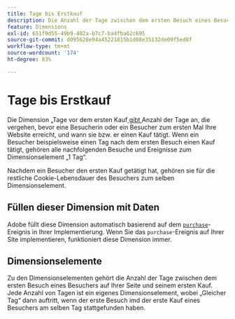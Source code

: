 ```yaml
---
title: Tage bis Erstkauf
description: Die Anzahl der Tage zwischen dem ersten Besuch eines Besuchers und seinem ersten Kauf.
feature: Dimensions
exl-id: 651f9d55-49b9-402a-b7c7-ba4fba62c695
source-git-commit: d095628e94a45221815b1d08e35132de09f5ed8f
workflow-type: tm+mt
source-wordcount: '174'
ht-degree: 83%

---
```


# Tage bis Erstkauf

Die Dimension „Tage vor dem ersten Kauf[ gibt ](overview.md) Anzahl der Tage an, die vergehen, bevor eine Besucherin oder ein Besucher zum ersten Mal Ihre Website erreicht, und wann sie bzw. er einen Kauf tätigt. Wenn ein Besucher beispielsweise einen Tag nach dem ersten Besuch einen Kauf tätigt, gehören alle nachfolgenden Besuche und Ereignisse zum Dimensionselement „1 Tag“.

Nachdem ein Besucher den ersten Kauf getätigt hat, gehören sie für die restliche Cookie-Lebensdauer des Besuchers zum selben Dimensionselement.

## Füllen dieser Dimension mit Daten

Adobe füllt diese Dimension automatisch basierend auf dem [`purchase`](/help/implement/vars/page-vars/events/event-purchase.md)-Ereignis in Ihrer Implementierung. Wenn Sie das `purchase`-Ereignis auf Ihrer Site implementieren, funktioniert diese Dimension immer.

## Dimensionselemente

Zu den Dimensionselementen gehört die Anzahl der Tage zwischen dem ersten Besuch eines Besuchers auf Ihrer Seite und seinem ersten Kauf. Jede Anzahl von Tagen ist ein eigenes Dimensionselement, wobei „Gleicher Tag“ dann auftritt, wenn der erste Besuch imd der erste Kauf eines Besuchers am selben Tag stattgefunden haben.

